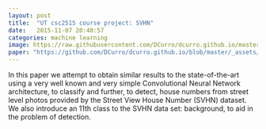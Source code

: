 ```yaml
---
layout: post
title:  "UT csc2515 course project: SVHN"
date:   2015-11-07 20:40:57
categories: machine learning
image: https://raw.githubusercontent.com/DCurro/dcurro.github.io/master/_assets/svhn_cover.png
paper: "https://github.com/DCurro/dcurro.github.io/blob/master/_assets/UT_CSC2515_Course_Project_SVHN.pdf"
---
```

In this paper we attempt to obtain similar results to the state-of-the-art using a very well known and very simple Convolutional Neural Network architecture, to classify and further, to detect, house numbers from street level photos provided by the Street View House Number (SVHN) dataset. We also introduce an 11th class to the SVHN data set: background, to aid in the problem of detection.